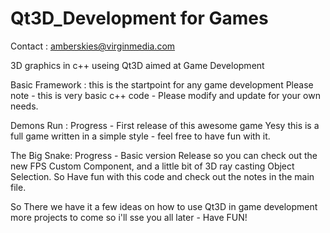 # Qt3D_Development for Games

Contact : amberskies@virginmedia.com

3D graphics in c++ useing Qt3D aimed at Game Development

Basic Framework : this is the startpoint for any game development
Please note - this is very basic c++ code - Please modify and update for your own needs.

Demons Run : Progress - First release of this awesome game
Yesy this is a full game written in a simple style - feel free to have fun with it.

The Big Snake: Progress - Basic version Release so you can check out the new FPS Custom Component, and
a little bit of 3D ray casting Object Selection.  So Have fun with this code and check out the notes in the main file.



So There we have it a few ideas on how to use Qt3D in game development
more projects to come so i'll sse you all later - Have FUN!
